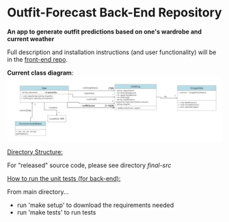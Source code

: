 # Outfit-Forecast Back-End Repository

<b>An app to generate outfit predictions based on one's wardrobe and current weather</b>

Full description and installation instructions (and user functionality) will be in the [front-end repo](https://github.com/LukeKnutson9/Outfit-Forecast-Frontend).

<b>Current class diagram</b>:
![Class Diagram](class-diagrams/updatedClassDiagram6.png)

<ins>Directory Structure:<ins>

For "released" source code, please see directory <i>final-src</i>

<ins>How to run the unit tests (for back-end):</ins>

From main directory...

- run 'make setup' to download the requirements needed
- run 'make tests' to run tests




